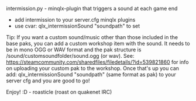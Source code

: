 intermission.py - minqlx-plugin that triggers a sound at each game end
- add intermission to your server.cfg minqlx plugins
- use cvar: qlx_intermissionSound "soundpath" to set

Tip: If you want a custom sound/music other than those included in the base paks, you can add a custom workshop item with the sound. It needs to be in mono OGG or WAV format and the pak structure is /sound/customsoundfolder/sound.ogg (or wav).
See: https://steamcommunity.com/sharedfiles/filedetails/?id=539821860 for info on uploading your custom pak to the workshop.
Once that's up you can add: qlx_intermissionSound "soundpath" (same format as pak) to your server cfg and you are good to go!

Enjoy! :D - roasticle (roast on quakenet IRC)
